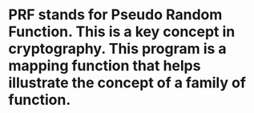 # PRF stands for Pseudo Random Function.  This is a key concept in cryptography.  This program is a mapping function that helps illustrate the concept of a family of function.
